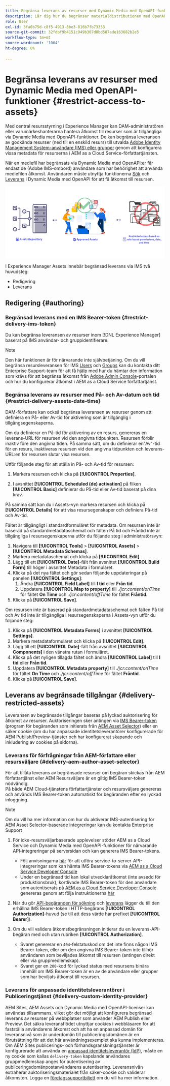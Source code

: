 ```yaml
---
title: Begränsa leverans av resurser med Dynamic Media med OpenAPI-funktioner
description: Lär dig hur du begränsar materialdistributionen med OpenAPI-funktioner.
role: User
exl-id: 3fa0b75d-c8f5-4913-8be3-816b7fb73353
source-git-commit: 32fdbf9b4151c949b307d8bd587ade163682b2e5
workflow-type: tm+mt
source-wordcount: '1064'
ht-degree: 0%

---
```


# Begränsa leverans av resurser med Dynamic Media med OpenAPI-funktioner {#restrict-access-to-assets}

Med central resursstyrning i Experience Manager kan DAM-administratören eller varumärkeshanterarna hantera åtkomst till resurser som är tillgängliga via Dynamic Media med OpenAPI-funktioner. De kan begränsa leveransen av godkända resurser (ned till en enskild resurs) till utvalda [Adobe Identity Management System-användare (IMS) eller grupper](https://helpx.adobe.com/in/enterprise/using/users.html#user-mgt-strategy) genom att konfigurera vissa metadata för resurserna i AEM as a Cloud Service-författartjänsten.

När en mediefil har begränsats via Dynamic Media med OpenAPI:er får endast de (Adobe IMS-ombord) användare som har behörighet att använda mediefilen åtkomst. Användaren måste utnyttja funktionerna [Sök](search-assets-api.md) och [Leverans](deliver-assets-apis.md) i Dynamic Media med OpenAPI för att få åtkomst till resursen.

![Begränsad åtkomst till resurser](/help/assets/assets/restricted-access.png)

I Experience Manager Assets innebär begränsad leverans via IMS två huvudsteg:

* Redigering
* Leverans

## Redigering {#authoring}

### Begränsad leverans med en IMS Bearer-token {#restrict-delivery-ims-token}

Du kan begränsa leveransen av resurser inom [!DNL Experience Manager] baserat på IMS användar- och gruppidentifierare.

>[!NOTE]
>
> Den här funktionen är för närvarande inte självbetjäning. Om du vill begränsa resursleveransen för IMS [Users](https://helpx.adobe.com/in/enterprise/using/manage-directory-users.html) och [Groups](https://helpx.adobe.com/in/enterprise/using/user-groups.html) kan du kontakta ditt Enterprise Support-team för att få hjälp med hur du hämtar den information som krävs för att begränsa åtkomst från [Adobe Admin Console](https://adminconsole.adobe.com/)-portalen och hur du konfigurerar åtkomst i AEM as a Cloud Service författartjänst.

### Begränsa leverans av resurser med På- och Av-datum och tid {#restrict-delivery-assets-date-time}

DAM-författare kan också begränsa leveransen av resurser genom att definiera en På- eller Av-tid för aktivering som är tillgänglig i tillgångsegenskaperna.

Om du definierar en På-tid för aktivering av en resurs, genereras en leverans-URL för resursen vid den angivna tidpunkten. Resursen förblir inaktiv före den angivna tiden. På samma sätt, om du definierar en&quot;Av&quot;-tid för en resurs, inaktiveras resursen vid den angivna tidpunkten och leverans-URL:en för resursen slutar visa resursen.

Utför följande steg för att ställa in På- och Av-tid för resursen:

1. Markera resursen och klicka på **[!UICONTROL Properties]**.

1. I avsnittet **[!UICONTROL Scheduled (de) activation]** på fliken **[!UICONTROL Basic]** definierar du På-tid eller Av-tid baserat på dina krav.

På samma sätt kan du i Assets-vyn markera resursen och klicka på **[!UICONTROL Details]** för att visa resursegenskaper och definiera På-tid och Av-tid.

Fältet är tillgängligt i standardformuläret för metadata. Om resursen inte är baserad på standardmetadataschemat och fälten På tid och Fråntid inte är tillgängliga i resursegenskaperna utför du följande steg i administratörsvyn:

1. Navigera till **[!UICONTROL Tools]** > **[!UICONTROL Assets]** > **[!UICONTROL Metadata Schemas]**.
1. Markera metadataschemat och klicka på **[!UICONTROL Edit]**.
1. Lägg till ett **[!UICONTROL Date]**-fält från avsnittet **[!UICONTROL Build Form]** till höger i avsnittet Metadata i formuläret.
1. Klicka på det nya fältet och gör sedan följande uppdateringar på panelen **[!UICONTROL Settings]**:
   1. Ändra **[!UICONTROL Field Label]** till **I tid** eller **Från tid**.
   1. Uppdatera **[!UICONTROL Map to property]** till _./jcr:content/onTime_ för fältet **On Time** och _./jcr:content/offTime_ för fältet **Fråntid**.
1. Klicka på **[!UICONTROL Save]**.

Om resursen inte är baserad på standardmetadataschemat och fälten På tid och Av tid inte är tillgängliga i resursegenskaperna i Assets-vyn utför du följande steg:

1. Klicka på **[!UICONTROL Metadata Forms]** i avsnittet **[!UICONTROL Settings]**.
1. Markera metadataformuläret och klicka på **[!UICONTROL Edit]**.
1. Lägg till ett **[!UICONTROL Date]**-fält från avsnittet **[!UICONTROL Components]** i den vänstra rutan i formuläret.
1. Klicka på det nyligen tillagda fältet och ändra **[!UICONTROL Label]** till **I tid** eller **Från tid**.
1. Uppdatera **[!UICONTROL Metadata property]** till _./jcr:content/onTime_ för fältet **On Time** och _./jcr:content/offTime_ för fältet **Fråntid**.
1. Klicka på **[!UICONTROL Save]**.



## Leverans av begränsade tillgångar {#delivery-restricted-assets}

Leveransen av begränsade tillgångar baseras på lyckad auktorisering för åtkomst av resurser. Auktoriseringen sker antingen via [IMS Bearer-token](https://developer.adobe.com/developer-console/docs/guides/authentication/UserAuthentication/) (program för begäranden som initierats från [AEM Asset Selector](https://experienceleague.adobe.com/sv/docs/experience-manager-cloud-service/content/assets/manage/asset-selector/overview-asset-selector)) eller en säker cookie (om du har anpassade identitetsleverantörer konfigurerade för AEM Publish/Preview-tjänster och har konfigurerat skapande och inkludering av cookies på sidorna).

### Leverans för förfrågningar från AEM-författare eller resursväljare {#delivery-aem-author-asset-selector}

För att tillåta leverans av begränsade resurser om begäran skickas från AEM författartjänst eller AEM Resursväljare är en giltig IMS Bearer-token nödvändig.\
På både AEM Cloud-tjänstens författartjänster och resursväljare genereras och används IMS Bearer-token automatiskt för begäranden efter en lyckad inloggning.

>[!NOTE]
>
>Om du vill ha mer information om hur du aktiverar IMS-autentisering för AEM Asset Selector-baserade integreringar kan du kontakta Enterprise Support

1. För icke-resursväljarbaserade upplevelser stöder AEM as a Cloud Service och Dynamic Media med OpenAPI-funktioner för närvarande API-integreringar på serversidan och kan generera IMS Bearer-tokens.
   * Följ anvisningarna [här](https://experienceleague.adobe.com/sv/docs/experience-manager-cloud-service/content/implementing/developing/generating-access-tokens-for-server-side-apis#the-server-to-server-flow) för att utföra service-to-server-API-integreringar som kan hämta IMS Bearer-tokens via [AEM as a Cloud Service Developer Console](https://experienceleague.adobe.com/sv/docs/experience-manager-cloud-service/content/implementing/developing/development-guidelines#crxde-lite-and-developer-console)
   * Under en begränsad tid kan lokal utvecklaråtkomst (inte avsedd för produktionsbruk), kortlivade IMS Bearer-token för den användare som autentiserats på [AEM as a Cloud Service Developer Console](https://experienceleague.adobe.com/sv/docs/experience-manager-cloud-service/content/implementing/developing/development-guidelines#crxde-lite-and-developer-console) genereras genom att följa instruktionerna [här](https://experienceleague.adobe.com/sv/docs/experience-manager-cloud-service/content/implementing/developing/generating-access-tokens-for-server-side-apis#developer-flow)

1. När du gör [API-begäranden för sökning](search-assets-api.md) och [leverans](deliver-assets-apis.md) lägger du till den erhållna IMS Bearer-token i HTTP-begärans **[!UICONTROL Authorization]**-huvud (se till att dess värde har prefixet **[!UICONTROL Bearer]**).

1. Om du vill validera åtkomstbegränsningen initierar du en leverans-API-begäran med och utan rubriken **[!UICONTROL Authorization]**.
   * Svaret genererar en `404`-felstatuskod om det inte finns någon IMS Bearer-token, eller om den angivna IMS Bearer-token inte tillhör användaren som beviljades åtkomst till resursen (antingen direkt eller via gruppmedlemskap).
   * Svaret ger en `200`-kod för lyckad status med resursens binära innehåll om IMS Bearer-token är en av de användare eller grupper som har beviljats åtkomst till resursen.

### Leverans för anpassade identitetsleverantörer i Publiceringstjänst {#delivery-custom-identity-provider}

AEM Sites, AEM Assets och Dynamic Media med OpenAPI-licenser kan användas tillsammans, vilket gör det möjligt att konfigurera begränsad leverans av resurser på webbplatser som använder AEM Publish eller Preview. Det säkra leveransflödet utnyttjar cookies i webbläsaren för att fastställa användarens åtkomst och att ha en anpassad domän för leveransnivå som är underdomän till publiceringsdomänen är en förutsättning för att det här användningsexemplet ska kunna implementeras. Om AEM Sites publicerings- och förhandsgranskningstjänster är konfigurerade att använda en [anpassad identitetsleverantör (IdP)](https://experienceleague.adobe.com/sv/docs/experience-manager-learn/cloud-service/authentication/saml-2-0), måste en ny cookie som kallas `delivery-token` kapslande användares gruppmedlemskap anges för autentisering av publiceringsdomänpostanvändarens autentisering. Leveransnivån extraherar auktoriseringsmaterialet från säker-cookie och validerar åtkomsten. Logga en [företagssupportbiljett](/help/assets/dynamic-media-open-apis-overview.md#how-to-enable-the-dynamic-media-with-openapi-capabilities) om du vill ha mer information.
